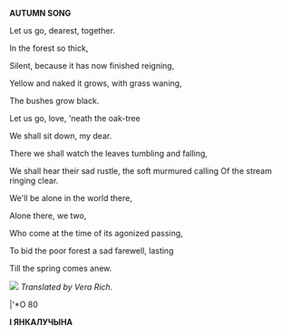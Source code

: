  
**AUTUMN SONG**

Let us go, dearest, together.

In the forest so thick,

Silent, because it has now finished reigning,

Yellow and naked it grows, with grass waning,

The bushes grow black.

Let us go, love, 'neath the oak-tree

We shall sit down, my dear.

There we shall watch the leaves tumbling and falling,

We shall hear their sad rustle, the soft murmured calling Of the stream ringing clear.

We'll be alone in the world there,

Alone there, we two,

Who come at the time of its agonized passing,

To bid the poor forest a sad farewell, lasting

Till the spring comes anew.

![](2022-%D0%9C%D1%96%D0%BD%D1%81%D0%BA-%D0%BB%D1%83%D1%87%D0%BD%D0%B0%D1%81%D1%86%D1%8C-%D0%BC%D1%96%D0%BA%D0%BE%D0%BB%D0%B0-%D0%BC%D1%8F%D1%82%D0%BB%D1%96%D1%86%D0%BA%D1%96_html_194ec0319142c5c.jpg) _Translated by Vera Rich._

|'*О  80

**I ЯНКАЛУЧЫНА**

